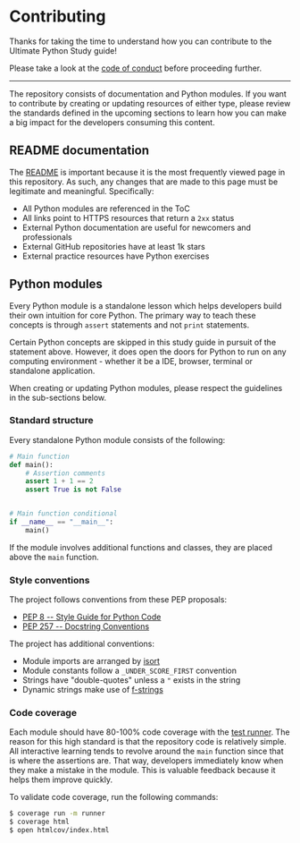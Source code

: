 # Contributing

Thanks for taking the time to understand how you can contribute to the
Ultimate Python Study guide!

Please take a look at the [code of conduct](CODE_OF_CONDUCT.md) before
proceeding further.

---

The repository consists of documentation and Python modules. If you want
to contribute by creating or updating resources of either type, please
review the standards defined in the upcoming sections to learn how you
can make a big impact for the developers consuming this content.

## README documentation

The [README](README.md) is important because it is the most frequently viewed
page in this repository. As such, any changes that are made to this page
must be legitimate and meaningful. Specifically:

- All Python modules are referenced in the ToC
- All links point to HTTPS resources that return a `2xx` status
- External Python documentation are useful for newcomers and professionals
- External GitHub repositories have at least 1k stars
- External practice resources have Python exercises

## Python modules

Every Python module is a standalone lesson which helps developers build their
own intuition for core Python. The primary way to teach these concepts is
through `assert` statements and not `print` statements.

Certain Python concepts are skipped in this study guide in pursuit of the
statement above. However, it does open the doors for Python to run on any
computing environment - whether it be a IDE, browser, terminal or
standalone application.

When creating or updating Python modules, please respect the guidelines in
the sub-sections below.

### Standard structure

Every standalone Python module consists of the following:

```python
# Main function
def main():
    # Assertion comments
    assert 1 + 1 == 2
    assert True is not False


# Main function conditional
if __name__ == "__main__":
    main()
```

If the module involves additional functions and classes, they are placed
above the `main` function.

### Style conventions

The project follows conventions from these PEP proposals:

- [PEP 8 -- Style Guide for Python Code](https://www.python.org/dev/peps/pep-0008/)
- [PEP 257 -- Docstring Conventions](https://www.python.org/dev/peps/pep-0257/)

The project has additional conventions:

- Module imports are arranged by [isort](https://github.com/timothycrosley/isort)
- Module constants follow a `_UNDER_SCORE_FIRST` convention
- Strings have "double-quotes" unless a `"` exists in the string
- Dynamic strings make use of [f-strings](https://www.python.org/dev/peps/pep-0498/)

### Code coverage

Each module should have 80-100% code coverage with the [test runner](runner.py).
The reason for this high standard is that the repository code is relatively
simple. All interactive learning tends to revolve around the `main` function
since that is where the assertions are. That way, developers immediately know
when they make a mistake in the module. This is valuable feedback because it
helps them improve quickly.

To validate code coverage, run the following commands:

```bash
$ coverage run -m runner
$ coverage html
$ open htmlcov/index.html
```

